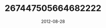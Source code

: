 ---
title: "267447505664682222"
cover: "2012-08-28 07.17.28 267447505664682222_46248401"
photo: "2012-08-28 07.17.28 267447505664682222_46248401"
date: "2012-08-28"
type: "photo"
---